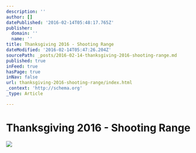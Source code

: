 ```yaml
---
description: ''
author: []
datePublished: '2016-02-14T05:48:17.765Z'
publisher:
  domain: ''
  name: ''
title: Thanksgiving 2016 - Shooting Range
dateModified: '2016-02-14T05:47:26.204Z'
sourcePath: _posts/2016-02-14-thanksgiving-2016-shooting-range.md
published: true
inFeed: true
hasPage: true
inNav: false
url: thanksgiving-2016-shooting-range/index.html
_context: 'http://schema.org'
_type: Article

---
```

# Thanksgiving 2016 - Shooting Range
![](https://the-grid-user-content.s3-us-west-2.amazonaws.com/3a555dea-dd3f-4b98-b864-030f4299abec.png)
